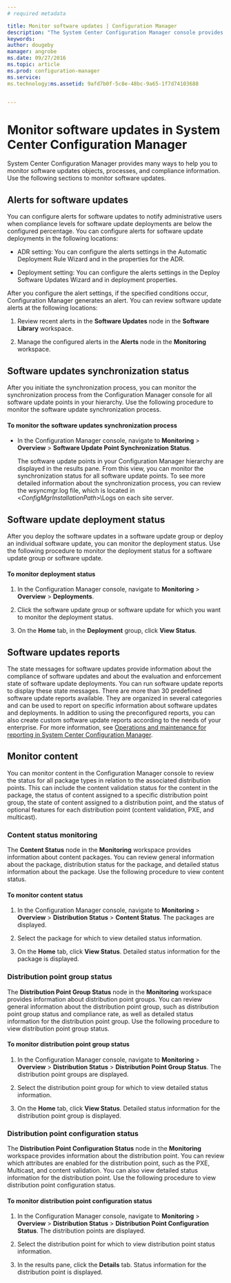 ```yaml
---
# required metadata

title: Monitor software updates | Configuration Manager
description: "The System Center Configuration Manager console provides alerts and statuses to monitor updates and compliance."
keywords:
author: dougeby
manager: angrobe
ms.date: 09/27/2016
ms.topic: article
ms.prod: configuration-manager
ms.service:
ms.technology:ms.assetid: 9afd7b0f-5c8e-48bc-9a65-1f7d74103688


---
```

# Monitor software updates in System Center Configuration Manager
System Center Configuration Manager provides many ways to help you to monitor software updates objects, processes, and compliance information. Use the following sections to monitor software updates. 

##  <a name="BKMK_SUAlerts"></a> Alerts for software updates  
 You can configure alerts for software updates to notify administrative users when compliance levels for software update deployments are below the configured percentage. You can configure alerts for software update deployments in the following locations:  

-   ADR setting: You can configure the alerts settings in the Automatic Deployment Rule Wizard and in the properties for the ADR.  

-   Deployment setting: You can configure the alerts settings in the Deploy Software Updates Wizard and in deployment properties.  

 After you configure the alert settings, if the specified conditions occur, Configuration Manager generates an alert. You can review software update alerts at the following locations:  

1.  Review recent alerts in the **Software Updates** node in the **Software Library** workspace.  

2.  Manage the configured alerts in the **Alerts** node in the **Monitoring** workspace.  

##  <a name="BKMK_SUSyncStatus"></a> Software updates synchronization status  
 After you initiate the synchronization process, you can monitor the synchronization process from the Configuration Manager console for all software update points in your hierarchy. Use the following procedure to monitor the software update synchronization process.  

#### To monitor the software updates synchronization process  

- In the Configuration Manager console, navigate to **Monitoring** > **Overview** > **Software Update Point Synchronization Status**.  

    The software update points in your Configuration Manager hierarchy are displayed in the results pane. From this view, you can monitor the synchronization status for all software update points. To see more detailed information about the synchronization process, you can review the wsyncmgr.log file, which is located in <*ConfigMgrInstallationPath*>\Logs on each site server.  

##  <a name="BKMK_SUDeployStatus"></a> Software update deployment status  
 After you deploy the software updates in a software update group or deploy an individual software update, you can monitor the deployment status. Use the following procedure to monitor the deployment status for a software update group or software update.  

#### To monitor deployment status  

1.  In the Configuration Manager console, navigate to **Monitoring** > **Overview** > **Deployments**.  

2.  Click the software update group or software update for which you want to monitor the deployment status.  

3.  On the **Home** tab, in the **Deployment** group, click **View Status**.  

##  <a name="BKMK_SUReports"></a> Software updates reports  
 The state messages for software updates provide information about the compliance of software updates and about the evaluation and enforcement state of software update deployments. You can run software update reports to display these state messages. There are more than 30 predefined software update reports available. They are organized in several categories and can be used to report on specific information about software updates and deployments. In addition to using the preconfigured reports, you can also create custom software update reports according to the needs of your enterprise. For more information, see [Operations and maintenance for reporting in System Center Configuration Manager](../../core/servers/manage/operations-and-maintenance-for-reporting.md).  

##  <a name="BKMK_MonitorContent"></a> Monitor content  
 You can monitor content in the Configuration Manager console to review the status for all package types in relation to the associated distribution points. This can include the content validation status for the content in the package, the status of content assigned to a specific distribution point group, the state of content assigned to a distribution point, and the status of optional features for each distribution point (content validation, PXE, and multicast).  

###  <a name="BKMK_ContentStatus"></a> Content status monitoring  
 The **Content Status** node in the **Monitoring** workspace provides information about content packages. You can review general information about the package, distribution status for the package, and detailed status information about the package. Use the following procedure to view content status.  

#### To monitor content status  

1.  In the Configuration Manager console, navigate to **Monitoring** > **Overview** > **Distribution Status** > **Content Status**. The packages are displayed.  

2.  Select the package for which to view detailed status information.  

3.  On the **Home** tab, click **View Status**. Detailed status information for the package is displayed.  

###  <a name="BKMK_DPGroupStatus"></a> Distribution point group status  
 The **Distribution Point Group Status** node in the **Monitoring** workspace provides information about distribution point groups. You can review general information about the distribution point group, such as distribution point group status and compliance rate, as well as detailed status information for the distribution point group. Use the following procedure to view distribution point group status.  

#### To monitor distribution point group status  

1.  In the Configuration Manager console, navigate to **Monitoring** > **Overview** > **Distribution Status** > **Distribution Point Group Status**. The distribution point groups are displayed.  

2.  Select the distribution point group for which to view detailed status information.  

3.  On the **Home** tab, click **View Status**. Detailed status information for the distribution point group is displayed.  

###  <a name="BKMK_DPConfigStatus"></a> Distribution point configuration status  
 The **Distribution Point Configuration Status** node in the **Monitoring** workspace provides information about the distribution point. You can review which attributes are enabled for the distribution point, such as the PXE, Multicast, and content validation. You can also view detailed status information for the distribution point. Use the following procedure to view distribution point configuration status.  

#### To monitor distribution point configuration status  

1.  In the Configuration Manager console, navigate to **Monitoring** > **Overview** > **Distribution Status** > **Distribution Point Configuration Status**. The distribution points are displayed.  

2.  Select the distribution point for which to view distribution point status information.  

3.  In the results pane, click the **Details** tab. Status information for the distribution point is displayed.  
